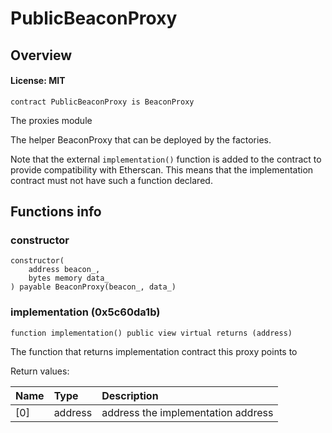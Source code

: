 # PublicBeaconProxy

## Overview

#### License: MIT

```solidity
contract PublicBeaconProxy is BeaconProxy
```

The proxies module

The helper BeaconProxy that can be deployed by the factories.

Note that the external `implementation()` function is added to the contract to provide compatibility with
Etherscan. This means that the implementation contract must not have such a function declared.
## Functions info

### constructor

```solidity
constructor(
    address beacon_,
    bytes memory data_
) payable BeaconProxy(beacon_, data_)
```


### implementation (0x5c60da1b)

```solidity
function implementation() public view virtual returns (address)
```

The function that returns implementation contract this proxy points to


Return values:

| Name | Type    | Description                        |
| :--- | :------ | :--------------------------------- |
| [0]  | address | address the implementation address |
